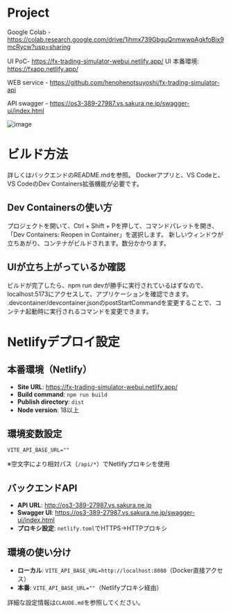 # Project

Google Colab - https://colab.research.google.com/drive/1jhmx739GbguQnmwwpAgkfoBix9mcRycw?usp=sharing

UI PoC- https://fx-trading-simulator-webui.netlify.app/
UI 本番環境: https://fxapp.netlify.app/

WEB service - https://github.com/henohenotsuyoshi/fx-trading-simulator-api

API swagger - https://os3-389-27987.vs.sakura.ne.jp/swagger-ui/index.html


![image](https://github.com/user-attachments/assets/031eb116-521e-46d0-a1a9-abe25b065feb)

# ビルド方法
詳しくはバックエンドのREADME.mdを参照。
Dockerアプリと、VS Codeと、VS CodeのDev Containers拡張機能が必要です。

## Dev Containersの使い方
プロジェクトを開いて、Ctrl + Shift + Pを押して、コマンドパレットを開き、「Dev Containers: Reopen in Container」を選択します。
新しいウィンドウが立ちあがり、コンテナがビルドされます。数分かかります。

## UIが立ち上がっているか確認
ビルドが完了したら、npm run devが勝手に実行されているはずなので、localhost:5173にアクセスして、アプリケーションを確認できます。
.devcontainer/devcontainer.jsonのpostStartCommandを変更することで、コンテナ起動時に実行されるコマンドを変更できます。

# Netlifyデプロイ設定

## 本番環境（Netlify）
- **Site URL**: https://fx-trading-simulator-webui.netlify.app/
- **Build command**: `npm run build`
- **Publish directory**: `dist`
- **Node version**: 18以上

## 環境変数設定
```
VITE_API_BASE_URL=""
```
※空文字により相対パス（`/api/*`）でNetlifyプロキシを使用

## バックエンドAPI
- **API URL**: http://os3-389-27987.vs.sakura.ne.jp
- **Swagger UI**: https://os3-389-27987.vs.sakura.ne.jp/swagger-ui/index.html
- **プロキシ設定**: `netlify.toml`でHTTPS→HTTPプロキシ

## 環境の使い分け
- **ローカル**: `VITE_API_BASE_URL=http://localhost:8080`（Docker直接アクセス）
- **本番**: `VITE_API_BASE_URL=""`（Netlifyプロキシ経由）

詳細な設定情報は`CLAUDE.md`を参照してください。

